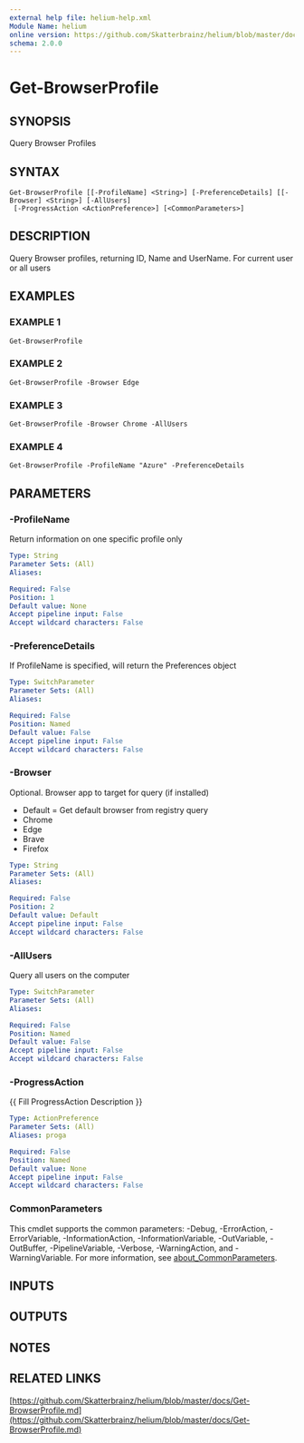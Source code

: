 ```yaml
---
external help file: helium-help.xml
Module Name: helium
online version: https://github.com/Skatterbrainz/helium/blob/master/docs/Get-BrowserProfile.md
schema: 2.0.0
---
```


# Get-BrowserProfile

## SYNOPSIS
Query Browser Profiles

## SYNTAX

```
Get-BrowserProfile [[-ProfileName] <String>] [-PreferenceDetails] [[-Browser] <String>] [-AllUsers]
 [-ProgressAction <ActionPreference>] [<CommonParameters>]
```

## DESCRIPTION
Query Browser profiles, returning ID, Name and UserName.
For current user or all users

## EXAMPLES

### EXAMPLE 1
```
Get-BrowserProfile
```

### EXAMPLE 2
```
Get-BrowserProfile -Browser Edge
```

### EXAMPLE 3
```
Get-BrowserProfile -Browser Chrome -AllUsers
```

### EXAMPLE 4
```
Get-BrowserProfile -ProfileName "Azure" -PreferenceDetails
```

## PARAMETERS

### -ProfileName
Return information on one specific profile only

```yaml
Type: String
Parameter Sets: (All)
Aliases:

Required: False
Position: 1
Default value: None
Accept pipeline input: False
Accept wildcard characters: False
```

### -PreferenceDetails
If ProfileName is specified, will return the Preferences object

```yaml
Type: SwitchParameter
Parameter Sets: (All)
Aliases:

Required: False
Position: Named
Default value: False
Accept pipeline input: False
Accept wildcard characters: False
```

### -Browser
Optional.
Browser app to target for query (if installed)
* Default = Get default browser from registry query
* Chrome
* Edge
* Brave
* Firefox

```yaml
Type: String
Parameter Sets: (All)
Aliases:

Required: False
Position: 2
Default value: Default
Accept pipeline input: False
Accept wildcard characters: False
```

### -AllUsers
Query all users on the computer

```yaml
Type: SwitchParameter
Parameter Sets: (All)
Aliases:

Required: False
Position: Named
Default value: False
Accept pipeline input: False
Accept wildcard characters: False
```

### -ProgressAction
{{ Fill ProgressAction Description }}

```yaml
Type: ActionPreference
Parameter Sets: (All)
Aliases: proga

Required: False
Position: Named
Default value: None
Accept pipeline input: False
Accept wildcard characters: False
```

### CommonParameters
This cmdlet supports the common parameters: -Debug, -ErrorAction, -ErrorVariable, -InformationAction, -InformationVariable, -OutVariable, -OutBuffer, -PipelineVariable, -Verbose, -WarningAction, and -WarningVariable. For more information, see [about_CommonParameters](http://go.microsoft.com/fwlink/?LinkID=113216).

## INPUTS

## OUTPUTS

## NOTES

## RELATED LINKS

[https://github.com/Skatterbrainz/helium/blob/master/docs/Get-BrowserProfile.md](https://github.com/Skatterbrainz/helium/blob/master/docs/Get-BrowserProfile.md)

